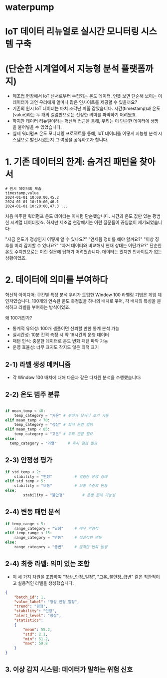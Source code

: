# waterpump
# IoT 데이터 리뉴얼로 실시간 모니터링 시스템 구축
# (단순한 시계열에서 지능형 분석 플랫폼까지)

- 제조업 현장에서 IoT 센서로부터 수집되는 온도 데이터. 언뜻 보면 단순해 보이는 이 데이터가 과연 우리에게 얼마나 많은 인사이트를 제공할 수 있을까요?
- 기존의 원시 IoT 데이터는 마치 조각난 퍼즐 같았습니다. 시간(timestamp)과 온도(value)라는 두 개의 컬럼만으로는 진정한 의미를 파악하기 어려웠죠. 
- 하지만 데이터 리뉴얼이라는 혁신적 접근을 통해, 우리는 이 단순한 데이터에 생명을 불어넣을 수 있었습니다.
- 실제 워터펌프 온도 모니터링 프로젝트를 통해, IoT 데이터를 어떻게 지능형 분석 시스템으로 발전시켰는지 그 여정을 공유하고자 합니다.

# 1. 기존 데이터의 한계: 숨겨진 패턴을 찾아서
``` csv
# 원시 데이터의 모습
timestamp,value 
2024-01-01 10:00:00,45.2 
2024-01-01 10:10:00,46.1 
2024-01-01 10:20:00,47.3 ...
```

처음 마주한 워터펌프 온도 데이터는 이처럼 단순했습니다. 시간과 온도 값만 있는 평범한 시계열 데이터였죠. 하지만 제조업 현장에서는 이런 질문들이 끊임없이 제기되었습니다:

"지금 온도가 정상인지 어떻게 알 수 있나요?"
"언제쯤 정비를 해야 할까요?"
"이상 징후를 미리 감지할 수 있나요?"
"과거 데이터와 비교해서 현재 상태는 어떤가요?"
단순한 온도 수치만으로는 이런 질문에 답하기 어려웠습니다. 데이터는 있지만 인사이트가 없는 상황이었죠.


# 2. 데이터에 의미를 부여하다
혁신적 아이디어: 구간별 특성 분석
우리가 도입한 Window 100 라벨링 기법은 게임 체인저였습니다. 100개의 연속된 온도 측정값을 하나의 배치로 묶어, 각 배치의 특성을 분석하고 라벨을 부여하는 방식이었죠.

왜 100개인가?
- 통계적 유의성: 100개 샘플이면 신뢰할 만한 통계 분석 가능
- 실시간성: 10분 간격 측정 시 약 16시간의 운영 데이터
- 패턴 인식: 충분한 데이터로 온도 변화 패턴 파악 가능
- 운영 효율성: 너무 크지도 작지도 않은 최적 크기

## 2-1) 라벨 생성 메커니즘
- 각 Window 100 배치에 대해 다음과 같은 다차원 분석을 수행했습니다:

## 2-2) 온도 범주 분류
```python

if mean_temp < 40:     
	temp_category = "저온" # 부하가 낮거나 초기 가동 
elif mean_temp < 70:     
	temp_category = "정상" # 최적 운영 범위 
elif mean_temp < 85:     
	temp_category = "고온" # 주의 관찰 필요
else:
  temp_category = "과열"     # 즉시 점검 필요
```

## 2-3) 안정성 평가
```python
if std_temp < 2:     
	stability = "안정"          # 일정한 운영 상태 
elif std_temp < 5:     
	stability = "보통"          # 보통 수준의 변동 
else: 
    	stability = "불안정"        # 운영 문제 가능성
```

## 2-4) 변동 패턴 분석
```python
if temp_range < 5:     
	range_category = "일정"     # 매우 안정적 
elif temp_range < 15:     
	range_category = "변동"     # 정상적인 변동 
else:     
	range_category = "급변"     # 급격한 변화 발생
```

## 2-4) 최종 라벨: 의미 있는 조합
- 이 세 가지 차원을 조합하여 "정상_안정_일정", "고온_불안정_급변" 같은 직관적이고 실용적인 라벨을 생성했습니다.
```json
{
	"batch_id": 1,   
	"value_label": "정상_안정_일정",   
	"trend": "평형",   
	"stability": "안정",   
	"alert_level": "정상",   
	"statistics": 
	{     
		"mean": 55.2,     
		"std": 2.1,     
		"min": 51.2,     
		"max": 59.8   
	} 
}
```

## 3. 이상 감지 시스템: 데이터가 말하는 위험 신호 

